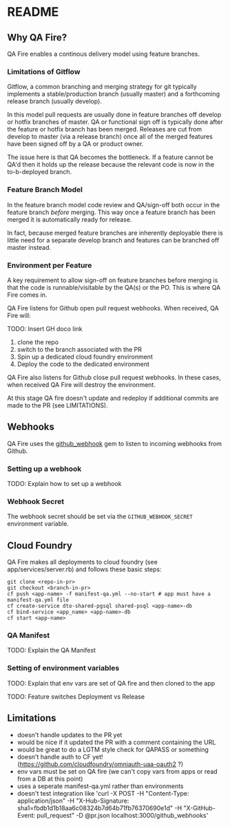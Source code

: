 # README

## Why QA Fire?

QA Fire enables a continous delivery model using feature branches.

### Limitations of Gitflow

Gitflow, a common branching and merging strategy for git typically implements a stable/production branch (usually master)
and a forthcoming release branch (usually develop).

In this model pull requests are usually done in feature branches off develop or hotfix branches of master.
QA or functional sign off is typically done after the feature or hotfix branch has been merged.
Releases are cut from develop to master (via a release branch) once all of the merged features have been signed off by a QA or product owner.

The issue here is that QA becomes the bottleneck. If a feature cannot be QA'd then it holds up the release because the relevant code
is now in the to-b-deployed branch.

### Feature Branch Model

In the feature branch model code review and QA/sign-off both occur in the feature branch _before_ merging.
This way once a feature branch has been merged it is automatically ready for release.

In fact, because merged feature branches are inherently deployable there is little need for a separate develop branch and features
can be branched off master instead.

### Environment per Feature

A key requirement to allow sign-off on feature branches before merging is that the code is runnable/visitable by the QA(s) or the PO.
This is where QA Fire comes in.

QA Fire listens for Github open pull request webhooks. When received, QA Fire will:

TODO: Insert GH doco link

  1. clone the repo
  1. switch to the branch associated with the PR
  1. Spin up a dedicated cloud foundry environment
  1. Deploy the code to the dedicated environment

QA Fire also listens for Github close pull request webhooks. In these cases, when received QA Fire will destroy the environment.

At this stage QA fire doesn't update and redeploy if additional commits are made to the PR (see LIMITATIONS).

## Webhooks

QA Fire uses the [github_webhook](https://github.com/ssaunier/github_webhook) gem to listen to incoming webhooks from Github.

### Setting up a webhook

TODO: Explain how to set up a webhook

### Webhook Secret

The webhook secret should be set via the `GITHUB_WEBHOOK_SECRET` environment variable.

## Cloud Foundry

QA Fire makes all deployments to cloud foundry (see app/services/server.rb) and follows these basic steps:

    git clone <repo-in-pr>
    git checkout <branch-in-pr>
    cf push <app-name> -f manifest-qa.yml --no-start # app must have a manifest-qa.yml file
    cf create-service dto-shared-pgsql shared-psql <app-name>-db
    cf bind-service <app_name> <app-name>-db
    cf start <app-name>

### QA Manifest

TODO: Explain the QA Manifest

### Setting of environment variables

TODO: Explain that env vars are set of QA fire and then cloned to the app

TODO:
Feature switches
Deployment vs Release

## Limitations

* doesn't handle updates to the PR yet
* would be nice if it updated the PR with a comment containing the URL
* would be great to do a LGTM style check for QAPASS or something
* doesn't handle auth to CF yet! (https://github.com/cloudfoundry/omniauth-uaa-oauth2 ?)
* env vars must be set on QA fire (we can't copy vars from apps or read from a DB at this point)
* uses a seperate manifest-qa.yml rather than environments 
* doesn't test integration like 'curl -X POST -H "Content-Type: application/json" -H "X-Hub-Signature: sha1=fbdb1d1b18aa6c08324b7d64b71fb76370690e1d" -H "X-GitHub-Event: pull_request" -D @pr.json localhost:3000/github_webhooks'
